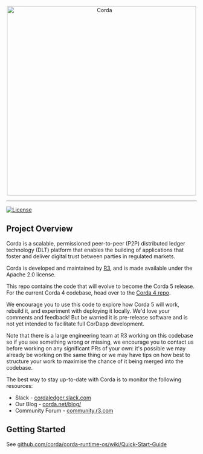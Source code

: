 <p align="center">
  <img src="https://corda.net/wp-content/uploads/2021/11/corda-logo.svg" alt="Corda" width="500">
</p>

---

[![License](https://img.shields.io/badge/License-Apache%202.0-blue.svg)](https://opensource.org/licenses/Apache-2.0)

<h2>Project Overview</h2>

Corda is a scalable, permissioned peer-to-peer (P2P) distributed ledger technology (DLT) platform that enables the building of applications that foster and deliver digital trust between parties in regulated markets.

Corda is developed and maintained by [R3](https://r3.com), and is made available under the Apache 2.0 license.

This repo contains the code that will evolve to become the Corda 5 release. For the current Corda 4 codebase, head over to the [Corda 4 repo](https://github.com/corda/corda).

We encourage you to use this code to explore how Corda 5 will work, rebuild it, and experiment with deploying it locally. We'd love your comments and feedback! But be warned it is pre-release software and is not yet intended to facilitate full CorDapp development. 

Note that there is a large engineering team at R3 working on this codebase so if you see something wrong or missing, we encourage you to contact us before working on any significant PRs of your own: it's possible we may already be working on the same thing or we may have tips on how best to structure your work to maximise the chance of it being merged into the codebase.

The best way to stay up-to-date with Corda is to monitor the following resources: 

 * Slack - [cordaledger.slack.com](https://cordaledger.slack.com)
 * Our Blog - [corda.net/blog/](https://www.corda.net/blog/)
 * Community Forum - [community.r3.com](https://community.r3.com)
  
<h2>Getting Started</h2>

See [github.com/corda/corda-runtime-os/wiki/Quick-Start-Guide](https://github.com/corda/corda-runtime-os/wiki/Quick-Start-Guide)

